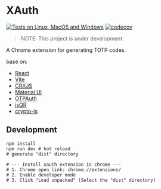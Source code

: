 # XAuth

[![Tests on Linux, MacOS and Windows](https://github.com/15ho/xauth/workflows/Test/badge.svg)](https://github.com/15ho/xauth/actions?query=workflow%3ATest)
[![codecov](https://codecov.io/gh/15ho/xauth/branch/main/graph/badge.svg)](https://codecov.io/gh/15ho/xauth)

> NOTE: This project is under development.

A Chrome extension for generating TOTP codes.

base on:
- [React](https://reactjs.org/)
- [Vite](https://vitejs.dev/)
- [CRXJS](https://crxjs.dev/vite-plugin)
- [Material UI](https://mui.com/material-ui/)
- [OTPAuth](https://github.com/hectorm/otpauth)
- [jsQR](https://github.com/cozmo/jsQR)
- [crypto-js](https://github.com/brix/crypto-js)

## Development
```shell
npm install
npm run dev # hot reload
# generate "dist" directory

# --- Install xauth extension in chrome ---
# 1. Chrome open link: chrome://extensions/
# 2. Enable developer mode
# 3. Click "Load unpacked" (Select the "dist" directory)
```